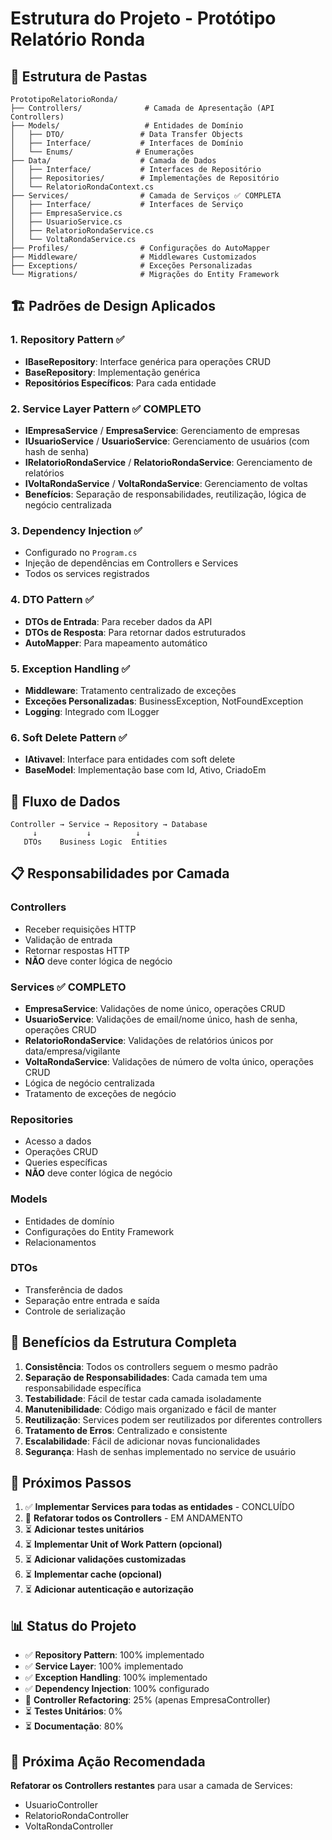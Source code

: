# Estrutura do Projeto - Protótipo Relatório Ronda

## 📁 Estrutura de Pastas

```
PrototipoRelatorioRonda/
├── Controllers/              # Camada de Apresentação (API Controllers)
├── Models/                   # Entidades de Domínio
│   ├── DTO/                 # Data Transfer Objects
│   ├── Interface/           # Interfaces de Domínio
│   └── Enums/              # Enumerações
├── Data/                    # Camada de Dados
│   ├── Interface/           # Interfaces de Repositório
│   ├── Repositories/        # Implementações de Repositório
│   └── RelatorioRondaContext.cs
├── Services/                # Camada de Serviços ✅ COMPLETA
│   ├── Interface/           # Interfaces de Serviço
│   ├── EmpresaService.cs
│   ├── UsuarioService.cs
│   ├── RelatorioRondaService.cs
│   └── VoltaRondaService.cs
├── Profiles/                # Configurações do AutoMapper
├── Middleware/              # Middlewares Customizados
├── Exceptions/              # Exceções Personalizadas
└── Migrations/              # Migrações do Entity Framework
```

## 🏗️ Padrões de Design Aplicados

### 1. **Repository Pattern** ✅

- **IBaseRepository<T>**: Interface genérica para operações CRUD
- **BaseRepository<T>**: Implementação genérica
- **Repositórios Específicos**: Para cada entidade

### 2. **Service Layer Pattern** ✅ COMPLETO

- **IEmpresaService** / **EmpresaService**: Gerenciamento de empresas
- **IUsuarioService** / **UsuarioService**: Gerenciamento de usuários (com hash de senha)
- **IRelatorioRondaService** / **RelatorioRondaService**: Gerenciamento de relatórios
- **IVoltaRondaService** / **VoltaRondaService**: Gerenciamento de voltas
- **Benefícios**: Separação de responsabilidades, reutilização, lógica de negócio centralizada

### 3. **Dependency Injection** ✅

- Configurado no `Program.cs`
- Injeção de dependências em Controllers e Services
- Todos os services registrados

### 4. **DTO Pattern** ✅

- **DTOs de Entrada**: Para receber dados da API
- **DTOs de Resposta**: Para retornar dados estruturados
- **AutoMapper**: Para mapeamento automático

### 5. **Exception Handling** ✅

- **Middleware**: Tratamento centralizado de exceções
- **Exceções Personalizadas**: BusinessException, NotFoundException
- **Logging**: Integrado com ILogger

### 6. **Soft Delete Pattern** ✅

- **IAtivavel**: Interface para entidades com soft delete
- **BaseModel**: Implementação base com Id, Ativo, CriadoEm

## 🔄 Fluxo de Dados

```
Controller → Service → Repository → Database
     ↓           ↓          ↓
   DTOs    Business Logic  Entities
```

## 📋 Responsabilidades por Camada

### **Controllers**

- Receber requisições HTTP
- Validação de entrada
- Retornar respostas HTTP
- **NÃO** deve conter lógica de negócio

### **Services** ✅ COMPLETO

- **EmpresaService**: Validações de nome único, operações CRUD
- **UsuarioService**: Validações de email/nome único, hash de senha, operações CRUD
- **RelatorioRondaService**: Validações de relatórios únicos por data/empresa/vigilante
- **VoltaRondaService**: Validações de número de volta único, operações CRUD
- Lógica de negócio centralizada
- Tratamento de exceções de negócio

### **Repositories**

- Acesso a dados
- Operações CRUD
- Queries específicas
- **NÃO** deve conter lógica de negócio

### **Models**

- Entidades de domínio
- Configurações do Entity Framework
- Relacionamentos

### **DTOs**

- Transferência de dados
- Separação entre entrada e saída
- Controle de serialização

## 🚀 Benefícios da Estrutura Completa

1. **Consistência**: Todos os controllers seguem o mesmo padrão
2. **Separação de Responsabilidades**: Cada camada tem uma responsabilidade específica
3. **Testabilidade**: Fácil de testar cada camada isoladamente
4. **Manutenibilidade**: Código mais organizado e fácil de manter
5. **Reutilização**: Services podem ser reutilizados por diferentes controllers
6. **Tratamento de Erros**: Centralizado e consistente
7. **Escalabilidade**: Fácil de adicionar novas funcionalidades
8. **Segurança**: Hash de senhas implementado no service de usuário

## 🔧 Próximos Passos

1. ✅ **Implementar Services para todas as entidades** - CONCLUÍDO
2. 🔄 **Refatorar todos os Controllers** - EM ANDAMENTO
3. ⏳ **Adicionar testes unitários**
4. ⏳ **Implementar Unit of Work Pattern (opcional)**
5. ⏳ **Adicionar validações customizadas**
6. ⏳ **Implementar cache (opcional)**
7. ⏳ **Adicionar autenticação e autorização**

## 📊 Status do Projeto

- ✅ **Repository Pattern**: 100% implementado
- ✅ **Service Layer**: 100% implementado
- ✅ **Exception Handling**: 100% implementado
- ✅ **Dependency Injection**: 100% configurado
- 🔄 **Controller Refactoring**: 25% (apenas EmpresaController)
- ⏳ **Testes Unitários**: 0%
- ⏳ **Documentação**: 80%

## 🎯 Próxima Ação Recomendada

**Refatorar os Controllers restantes** para usar a camada de Services:

- UsuarioController
- RelatorioRondaController
- VoltaRondaController
